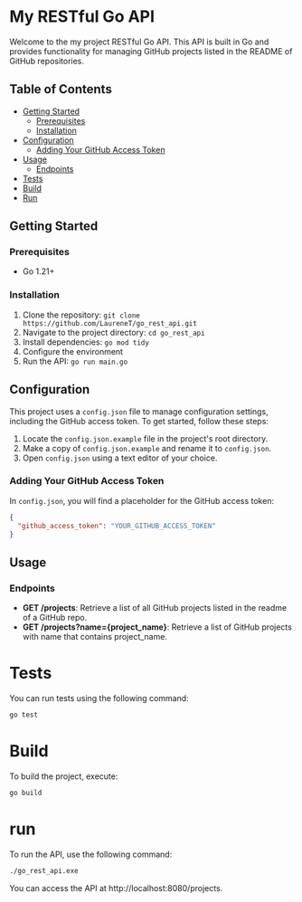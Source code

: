 # My RESTful Go API

Welcome to the my project RESTful Go API. This API is built in Go and provides functionality for managing GitHub projects listed in the README of GitHub repositories.

## Table of Contents
- [Getting Started](#getting-started)
  - [Prerequisites](#prerequisites)
  - [Installation](#installation)
- [Configuration](#configuration)
  - [Adding Your GitHub Access Token](#adding-your-github-access-token)
- [Usage](#usage)
  - [Endpoints](#endpoints)
- [Tests](#tests)
- [Build](#build)
- [Run](#run)

## Getting Started

### Prerequisites
- Go 1.21+

### Installation
1. Clone the repository: `git clone https://github.com/LaureneT/go_rest_api.git`
2. Navigate to the project directory: `cd go_rest_api`
3. Install dependencies: `go mod tidy`
4. Configure the environment
5. Run the API: `go run main.go`

## Configuration

This project uses a `config.json` file to manage configuration settings, including the GitHub access token. To get started, follow these steps:

1. Locate the `config.json.example` file in the project's root directory.
2. Make a copy of `config.json.example` and rename it to `config.json`.
3. Open `config.json` using a text editor of your choice.

### Adding Your GitHub Access Token

In `config.json`, you will find a placeholder for the GitHub access token:

```json
{
  "github_access_token": "YOUR_GITHUB_ACCESS_TOKEN"
}
```

## Usage

### Endpoints
- **GET /projects**: Retrieve a list of all GitHub projects listed in the readme of a GitHub repo.
- **GET /projects?name={project_name}**: Retrieve a list of GitHub projects with name that contains project_name.


# Tests

You can run tests using the following command:
```sh
go test
```

# Build
To build the project, execute:
```sh
go build
```

# run
To run the API, use the following command:
```sh
./go_rest_api.exe
```

You can access the API at http://localhost:8080/projects.